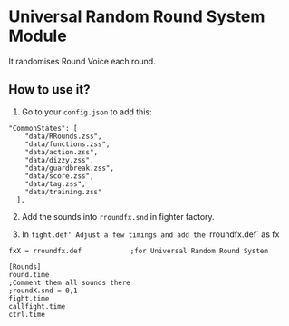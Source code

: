 # Universal Random Round System Module

It randomises Round Voice each round.

## How to use it?

1. Go to your `config.json` to add this: 
```
"CommonStates": [
    "data/RRounds.zss",
    "data/functions.zss",
    "data/action.zss",
    "data/dizzy.zss",
    "data/guardbreak.zss",
    "data/score.zss",
    "data/tag.zss",
    "data/training.zss"
  ],
```
2. Add the sounds into  `rroundfx.snd` in fighter factory.

3. In `fight.def' Adjust a few timings and add the `rroundfx.def` as fx


```[Files]
fxX = rroundfx.def            ;for Universal Random Round System
```

```
[Rounds] 
round.time 
;Comment them all sounds there 
;roundX.snd = 0,1
fight.time
callfight.time
ctrl.time
```
